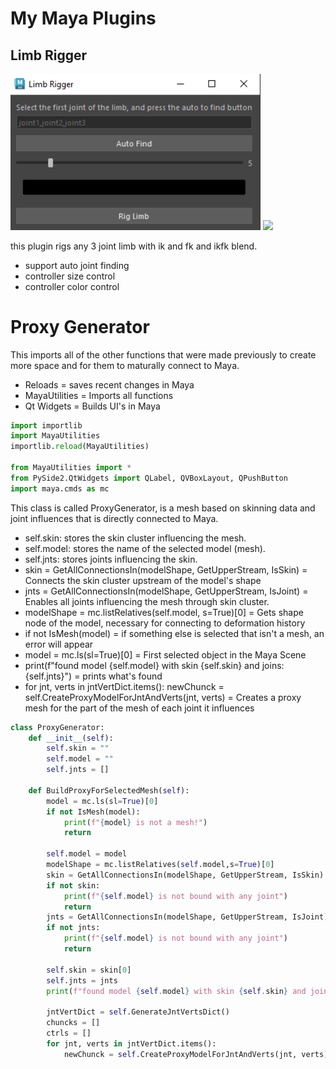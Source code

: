 # My Maya Plugins

## Limb Rigger

<img src="./assets/LimbRigger.png" width=400>
<img src="./assets/LimbRigge2.png" width=400>

this plugin rigs any  3 joint limb with ik and fk and ikfk blend.

* support auto joint finding 
* controller size control
* controller color control

# Proxy Generator

This imports all of the other functions that were made previously to create more space and for them to maturally connect to Maya.
* Reloads = saves recent changes in Maya
* MayaUtilities = Imports all functions
* Qt Widgets = Builds UI's in Maya

```python
import importlib
import MayaUtilities
importlib.reload(MayaUtilities)

from MayaUtilities import *
from PySide2.QtWidgets import QLabel, QVBoxLayout, QPushButton
import maya.cmds as mc
```
This class is called ProxyGenerator, is a mesh based on skinning  data and joint influences that is directly connected to Maya.

* self.skin: stores the skin cluster influencing the mesh.
* self.model: stores the name of the selected model (mesh).
* self.jnts: stores joints influencing the skin.
* skin = GetAllConnectionsIn(modelShape, GetUpperStream, IsSkin) = Connects the skin cluster upstream of the model's shape
* jnts = GetAllConnectionsIn(modelShape, GetUpperStream, IsJoint) = Enables all joints influencing  the mesh through skin cluster.
* modelShape = mc.listRelatives(self.model, s=True)[0] = Gets shape node of the model, necessary for connecting to deformation history
* if not IsMesh(model) = if something else is selected that isn't a mesh, an error will appear
* model = mc.ls(sl=True)[0] = First selected object in the Maya Scene
* print(f"found model {self.model} with skin {self.skin} and joins: {self.jnts}") = prints what's found
* for jnt, verts in jntVertDict.items():
    newChunck = self.CreateProxyModelForJntAndVerts(jnt, verts) = Creates a proxy mesh for the part of the mesh of each joint it influences

```python
class ProxyGenerator:
    def __init__(self):
        self.skin = ""
        self.model = ""
        self.jnts = []

    def BuildProxyForSelectedMesh(self):
        model = mc.ls(sl=True)[0]
        if not IsMesh(model):
            print(f"{model} is not a mesh!")
            return
        
        self.model = model
        modelShape = mc.listRelatives(self.model,s=True)[0]
        skin = GetAllConnectionsIn(modelShape, GetUpperStream, IsSkin)
        if not skin:
            print(f"{self.model} is not bound with any joint")
            return
        jnts = GetAllConnectionsIn(modelShape, GetUpperStream, IsJoint)
        if not jnts:
            print(f"{self.model} is not bound with any joint")
            return
        
        self.skin = skin[0]
        self.jnts = jnts
        print(f"found model {self.model} with skin {self.skin} and joins: {self.jnts}")

        jntVertDict = self.GenerateJntVertsDict()
        chuncks = []
        ctrls = []
        for jnt, verts in jntVertDict.items():
            newChunck = self.CreateProxyModelForJntAndVerts(jnt, verts)

```
